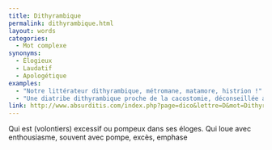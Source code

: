 ```yaml
---
title: Dithyrambique
permalink: dithyrambique.html
layout: words
categories:
  - Mot complexe
synonyms:
  - Élogieux
  - Laudatif
  - Apologétique
examples:
  - "Notre littérateur dithyrambique, métromane, matamore, histrion !"
  - "Une diatribe dithyrambique proche de la cacostomie, déconseillée aux apopathodiaphulatophobes !"
link: http://www.absurditis.com/index.php?page=dico&lettre=D&mot=Dithyrambique
---
```


Qui est (volontiers) excessif ou pompeux dans ses éloges. Qui loue avec enthousiasme, souvent avec pompe, excès, emphase
